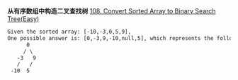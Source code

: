 **从有序数组中构造二叉查找树**
[108. Convert Sorted Array to Binary Search Tree(Easy)](https://leetcode.com/problems/convert-sorted-array-to-binary-search-tree/)


```html
Given the sorted array: [-10,-3,0,5,9],
One possible answer is: [0,-3,9,-10,null,5], which represents the following height balanced BST:
      0
     / \
   -3   9
   /   /
 -10  5
```